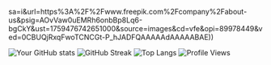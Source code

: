 sa=i&url=https%3A%2F%2Fwww.freepik.com%2Fcompany%2Fabout-us&psig=AOvVaw0uEMRh6onbBp8Lq6-bgCkY&ust=1759476742651000&source=images&cd=vfe&opi=89978449&ved=0CBUQjRxqFwoTCNCGt-P_hJADFQAAAAAdAAAAABAE))

![Your GitHub stats](https://github-readme-stats.vercel.app/api?username=wmohseni7&show_icons=true&theme=radical)
![GitHub Streak](https://github-readme-streak-stats.herokuapp.com/?user=wmohseni7&theme=dark)
![Top Langs](https://github-readme-stats.vercel.app/api/top-langs/?username=wmohseni7&layout=compact)
![Profile Views](https://komarev.com/ghpvc/?username=wmohseni7)
